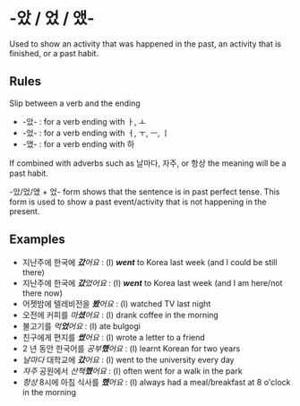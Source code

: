# -았 / 었 / 앴-
Used to show an activity that was happened in the past, an activity that is finished, or a past habit.

## Rules
Slip between a verb and the ending
- -았- : for a verb ending with ㅏ, ㅗ
- -었- : for a verb ending with ㅓ, ㅜ, ㅡ, ㅣ
- -앴- : for a verb ending with 하

If combined with adverbs such as 날마다, 자주, or 항상 the meaning will be a past habit.

-았/었/앴 + 었- form shows that the sentence is in past perfect tense. This form is used to show a past event/activity that is not happening in the present.

## Examples
- 지난주에 한국에 _**갔**어요_ : (I) _**went**_ to Korea last week (and I could be still there)
- 지난주에 한국에 _**갔**었어요_ : (I) _**went**_ to Korea last week (and I am here/not there now)
- 어젯밤에 텔레비전을 _**봤**어요_ : (I) watched TV last night
- 오전에 커피를 _마**셨**어요_ : (I) drank coffee in the morning
- 불고기를 _먹**었**어요_ : (I) ate bulgogi
- 친구에게 편지를 _**썼**어요_ : (I) wrote a letter to a friend
- 2 년 동안 한국어를 _공부**했**어요_ : (I) learnt Korean for two years
- _날마다_ 대학교에 _**갔**어요_ : (I) went to the university every day
- _자주_ 공원에서 _산책**했**어요_ : (I) often went for a walk in the park
- _항상_ 8시에 아침 식사를 _**했**어요_ : (I) always had a meal/breakfast at 8 o'clock in the morning

